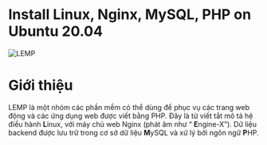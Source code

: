 # **Install Linux, Nginx, MySQL, PHP on Ubuntu 20.04**
![LEMP](https://user-images.githubusercontent.com/97789851/154805186-c95aca00-a3f3-4d16-bd2a-7c19d7343a3b.png)
# Giới thiệu
LEMP là một nhóm các phần mềm có thể dùng để phục vụ các trang web động và các ứng dụng web được viết bằng PHP. Đây là từ viết tắt mô tả hệ điều hành **L**inux, với máy chủ web Nginx (phát âm như “ **E**ngine-X”). Dữ liệu backend được lưu trữ trong cơ sở dữ liệu **M**ySQL và xử lý bởi ngôn ngữ **P**HP.